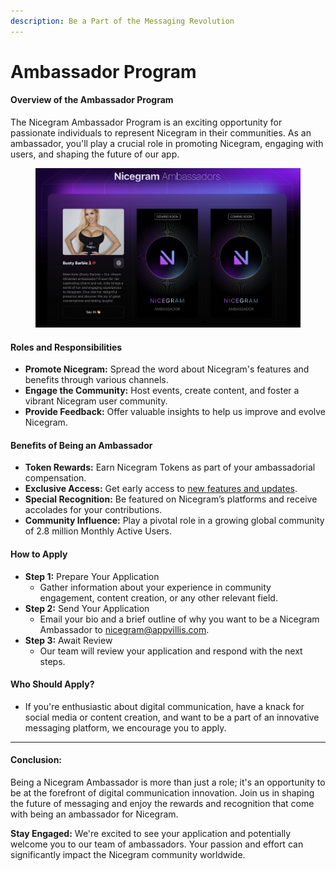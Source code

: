 ```yaml
---
description: Be a Part of the Messaging Revolution
---
```


# Ambassador Program

#### **Overview of the Ambassador Program**

The Nicegram Ambassador Program is an exciting opportunity for passionate individuals to represent Nicegram in their communities. As an ambassador, you'll play a crucial role in promoting Nicegram, engaging with users, and shaping the future of our app.

<figure><img src="../.gitbook/assets/image.png" alt=""><figcaption></figcaption></figure>

#### **Roles and Responsibilities**

* **Promote Nicegram:** Spread the word about Nicegram's features and benefits through various channels.
* **Engage the Community:** Host events, create content, and foster a vibrant Nicegram user community.
* **Provide Feedback:** Offer valuable insights to help us improve and evolve Nicegram.

#### **Benefits of Being an Ambassador**

* **Token Rewards:** Earn Nicegram Tokens as part of your ambassadorial compensation.
* **Exclusive Access:** Get early access to [new features and updates](../nicegrams-roadmap.md).
* **Special Recognition:** Be featured on Nicegram’s platforms and receive accolades for your contributions.
* **Community Influence:** Play a pivotal role in a growing global community of 2.8 million Monthly Active Users.

#### **How to Apply**

* **Step 1:** Prepare Your Application
  * Gather information about your experience in community engagement, content creation, or any other relevant field.
* **Step 2:** Send Your Application
  * Email your bio and a brief outline of why you want to be a Nicegram Ambassador to [nicegram@appvillis.com](mailto:nicegram@appvillis.com).
* **Step 3:** Await Review
  * Our team will review your application and respond with the next steps.

#### **Who Should Apply?**

* If you're enthusiastic about digital communication, have a knack for social media or content creation, and want to be a part of an innovative messaging platform, we encourage you to apply.

***

#### **Conclusion:**

Being a Nicegram Ambassador is more than just a role; it's an opportunity to be at the forefront of digital communication innovation. Join us in shaping the future of messaging and enjoy the rewards and recognition that come with being an ambassador for Nicegram.

**Stay Engaged:** We're excited to see your application and potentially welcome you to our team of ambassadors. Your passion and effort can significantly impact the Nicegram community worldwide.

